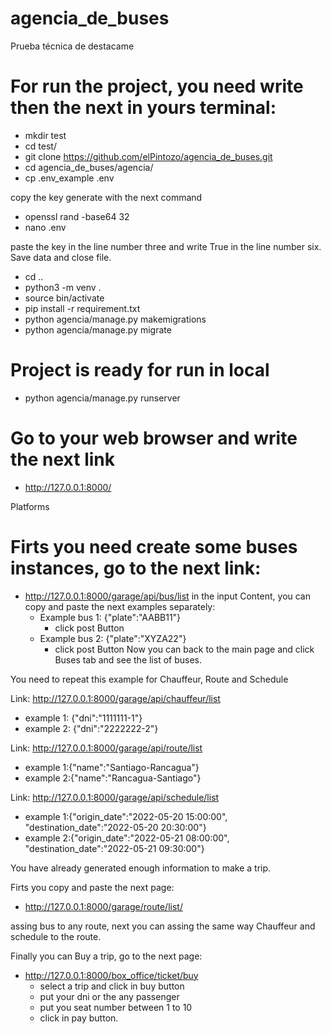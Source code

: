 # agencia_de_buses
Prueba técnica de destacame

# For run the project, you need write then the next in yours terminal:

- mkdir test   
- cd test/
- git clone https://github.com/elPintozo/agencia_de_buses.git
- cd agencia_de_buses/agencia/
- cp .env_example .env

copy the key generate with the next command

- openssl rand -base64 32 
- nano .env

paste the key in the line number three and write True in the line number six.
Save data and close file.

- cd ..
- python3 -m venv .
- source bin/activate
- pip install -r requirement.txt
- python agencia/manage.py makemigrations
- python agencia/manage.py migrate

# Project is ready for run in local

- python agencia/manage.py runserver

# Go to your web browser and write the next link

- http://127.0.0.1:8000/

Platforms

# Firts you need create some buses instances, go to the next link:

- http://127.0.0.1:8000/garage/api/bus/list
in the input Content, you can copy and paste the next examples separately:
  - Example bus 1: {"plate":"AABB11"}
    - click post Button
  - Example bus 2: {"plate":"XYZA22"}
    - click post Button
Now you can back to the main page and click Buses tab and see the list of buses.

You need to repeat this example for Chauffeur, Route and Schedule

Link: http://127.0.0.1:8000/garage/api/chauffeur/list
  - example 1: {"dni":"1111111-1"}
  - example 2: {"dni":"2222222-2"}

Link: http://127.0.0.1:8000/garage/api/route/list
  - example 1:{"name":"Santiago-Rancagua"}
  - example 2:{"name":"Rancagua-Santiago"}

Link: http://127.0.0.1:8000/garage/api/schedule/list
  - example 1:{"origin_date":"2022-05-20 15:00:00", "destination_date":"2022-05-20 20:30:00"}
  - example 2:{"origin_date":"2022-05-21 08:00:00", "destination_date":"2022-05-21 09:30:00"}

You have already generated enough information to make a trip.

Firts you copy and paste the next page:

- http://127.0.0.1:8000/garage/route/list/

assing bus to any route, next you can assing the same way Chauffeur and schedule  to the route.

Finally you can Buy a trip, go to the next page:

- http://127.0.0.1:8000/box_office/ticket/buy
  - select a trip and click in buy button
  - put your dni or the any passenger
  - put you seat number between 1 to 10 
  - click in pay button.


